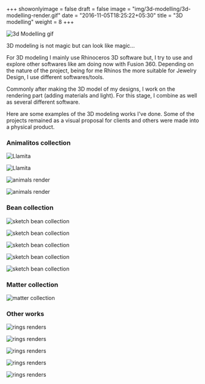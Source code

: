 +++
showonlyimage = false
draft = false
image = "img/3d-modelling/3d-modelling-render.gif"
date = "2016-11-05T18:25:22+05:30"
title = "3D modelling"
weight = 8
+++
<!--more-->

![3d Modelling gif](/img/3d-modelling/3d-modelling-render.gif)

3D modeling is not magic but can look like magic...

For 3D modeling I mainly use Rhinoceros 3D software but, I try to use and explore other softwares like am doing now with Fusion 360. 
Depending on the nature of the project, being for me Rhinos the more suitable for Jewelry Design, I use different softwares/tools.

Commonly after making the 3D model of my designs, I work on the rendering part (adding materials and light). For this stage, I combine as well as several different software.

Here are some examples of the 3D modeling works I've done. Some of the projects remained as a visual proposal for clients and others were made into a physical product.

### Animalitos collection

![Llamita](/img/3d-modelling/20200228-llamita-tech-drw.jpg)

![Llamita](/img/3d-modelling/20200228-llamita.jpg)

![animals render](/img/3d-modelling/20200228-zoo-animals-animation-smaller2.gif)

![animals render](/img/3d-modelling/20200228-zoo-collection2.jpg)


### Bean collection

![sketch bean collection](/img/3d-modelling/bean-collection1.jpg)

![sketch bean collection](/img/3d-modelling/bean-collection2.jpg)

![sketch bean collection](/img/3d-modelling/bean-collection3.jpg)

![sketch bean collection](/img/3d-modelling/bean-collection4.jpg)

![sketch bean collection](/img/3d-modelling/bean-collection5.jpg)

### Matter collection

![matter collection](/img/3d-modelling/matter-collection.jpg)

### Other works

![rings renders](/img/3d-modelling/renders-rings-1.jpg)

![rings renders](/img/3d-modelling/renders-rings-2.jpg)

![rings renders](/img/3d-modelling/renders-rings-3.jpg)

![rings renders](/img/3d-modelling/renders-rings-4.jpg)

![rings renders](/img/3d-modelling/renders-rings-5.jpg)






